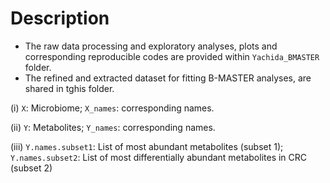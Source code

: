 # Description

- The raw data processing and exploratory analyses, plots and corresponding reproducible codes are provided within `Yachida_BMASTER` folder. 
- The refined and extracted dataset for fitting B-MASTER analyses, are shared in tghis folder.


(i) `X`: Microbiome; `X_names`: corresponding names.

(ii) `Y`: Metabolites; `Y_names`: corresponding names.

(iii) `Y.names.subset1`: List of most abundant metabolites (subset 1); `Y.names.subset2`: List of most differentially abundant metabolites in CRC (subset 2)
